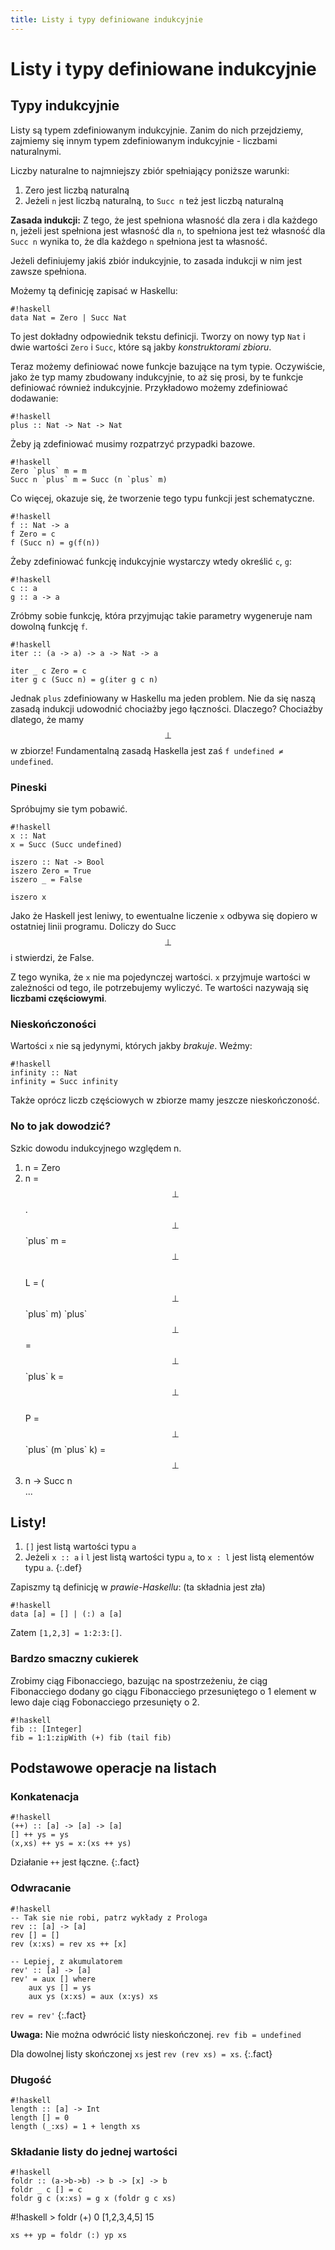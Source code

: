 ```yaml
---
title: Listy i typy definiowane indukcyjnie
---
```


# Listy i typy definiowane indukcyjnie

## Typy indukcyjnie

Listy są typem zdefiniowanym indukcyjnie. Zanim do nich przejdziemy, zajmiemy się innym typem zdefiniowanym indukcyjnie - liczbami naturalnymi.

<div class="def" markdown="1">
Liczby naturalne to najmniejszy zbiór spełniający poniższe warunki:

1. Zero jest liczbą naturalną
2. Jeżeli `n` jest liczbą naturalną, to `Succ n` też jest liczbą naturalną
</div>

**Zasada indukcji:** Z tego, że jest spełniona własność dla zera i dla każdego n, jeżeli jest spełniona jest własność dla `n`, to spełniona jest też własność dla `Succ n` wynika to, że dla każdego `n` spełniona jest ta własność.

Jeżeli definiujemy jakiś zbiór indukcyjnie, to zasada indukcji w nim jest zawsze spełniona.

Możemy tą definicję zapisać w Haskellu:

    #!haskell
    data Nat = Zero | Succ Nat

To jest dokładny odpowiednik tekstu definicji. Tworzy on nowy typ `Nat` i dwie wartości `Zero` i `Succ`, które są jakby _konstruktorami zbioru_.

Teraz możemy definiować nowe funkcje bazujące na tym typie. Oczywiście, jako że typ mamy zbudowany indukcyjnie, to aż się prosi, by te funkcje definiować również indukcyjnie. Przykładowo możemy zdefiniować dodawanie:

    #!haskell
    plus :: Nat -> Nat -> Nat

Żeby ją zdefiniować musimy rozpatrzyć przypadki bazowe.

    #!haskell
    Zero `plus` m = m
    Succ n `plus` m = Succ (n `plus` m)

Co więcej, okazuje się, że tworzenie tego typu funkcji jest schematyczne. 

    #!haskell
    f :: Nat -> a
    f Zero = c
    f (Succ n) = g(f(n))

Żeby zdefiniować funkcję indukcyjnie wystarczy wtedy określić `c`, `g`:

    #!haskell
    c :: a
    g :: a -> a

Zróbmy sobie funkcję, która przyjmując takie parametry wygeneruje nam dowolną funkcję `f`.

    #!haskell
    iter :: (a -> a) -> a -> Nat -> a

    iter _ c Zero = c
    iter g c (Succ n) = g(iter g c n)

Jednak `plus` zdefiniowany w Haskellu ma jeden problem. Nie da się naszą zasadą indukcji udowodnić chociażby jego łączności. Dlaczego? Chociażby dlatego, że mamy $$\perp$$ w zbiorze! Fundamentalną zasadą Haskella jest zaś `f undefined ≠ undefined`.

### Pineski

Spróbujmy sie tym pobawić.

    #!haskell
    x :: Nat
    x = Succ (Succ undefined)

    iszero :: Nat -> Bool
    iszero Zero = True
    iszero _ = False

    iszero x

Jako że Haskell jest leniwy, to ewentualne liczenie `x` odbywa się dopiero w ostatniej linii programu. Doliczy do Succ $$\perp$$ i stwierdzi, że False.

Z tego wynika, że `x` nie ma pojedynczej wartości. `x` przyjmuje wartości w zależności od tego, ile potrzebujemy wyliczyć. Te wartości nazywają się **liczbami częściowymi**.

### Nieskończoności

Wartości `x` nie są jedynymi, których jakby _brakuje_. Weźmy:

    #!haskell
    infinity :: Nat
    infinity = Succ infinity

Także oprócz liczb częściowych w zbiorze mamy jeszcze nieskończoność.

### No to jak dowodzić?

Szkic dowodu indukcyjnego względem n.

1. n = Zero
2. n = $$\perp$$.  
   $$\perp$$ \`plus\` m = $$\perp$$  
   L = ($$\perp$$ \`plus\` m) \`plus\` $$\perp$$ = $$\perp$$ \`plus\` k = $$\perp$$  
   P = $$\perp$$ \`plus\` (m \`plus\` k) = $$\perp$$
3. n -> Succ n  
   ...

## Listy!

1. `[]` jest listą wartości typu `a`
2. Jeżeli `x :: a` i `l` jest listą wartości typu `a`, to `x : l` jest listą elementów typu `a`.
{:.def}

Zapiszmy tą definicję w _prawie-Haskellu_: (ta składnia jest zła)

    #!haskell
    data [a] = [] | (:) a [a]

Zatem `[1,2,3] = 1:2:3:[]`.

### Bardzo smaczny cukierek

Zrobimy ciąg Fibonacciego, bazując na spostrzeżeniu, że ciąg Fibonacciego dodany go ciągu Fibonacciego przesuniętego o 1 element w lewo daje ciąg Fobonacciego przesunięty o 2.

    #!haskell
    fib :: [Integer]
    fib = 1:1:zipWith (+) fib (tail fib)

## Podstawowe operacje na listach

### Konkatenacja
    
    #!haskell
    (++) :: [a] -> [a] -> [a]
    [] ++ ys = ys
    (x,xs) ++ ys = x:(xs ++ ys)

Działanie `++` jest łączne.
{:.fact}

### Odwracanie
    
    #!haskell
    -- Tak sie nie robi, patrz wykłady z Prologa
    rev :: [a] -> [a]
    rev [] = []
    rev (x:xs) = rev xs ++ [x]

    -- Lepiej, z akumulatorem
    rev' :: [a] -> [a]
    rev' = aux [] where
        aux ys [] = ys
        aux ys (x:xs) = aux (x:ys) xs

`rev = rev'`
{:.fact}

**Uwaga:** Nie można odwrócić listy nieskończonej. `rev fib = undefined`

Dla dowolnej listy skończonej `xs` jest `rev (rev xs) = xs`.
{:.fact}

### Długość

    #!haskell
    length :: [a] -> Int
    length [] = 0
    length (_:xs) = 1 + length xs

### Składanie listy do jednej wartości

    #!haskell
    foldr :: (a->b->b) -> b -> [x] -> b
    foldr _ c [] = c
    foldr g c (x:xs) = g x (foldr g c xs)

<div class="example" markdown="1">
    #!haskell
    > foldr (+) 0 [1,2,3,4,5]
    15

    xs ++ yp = foldr (:) yp xs
</div>